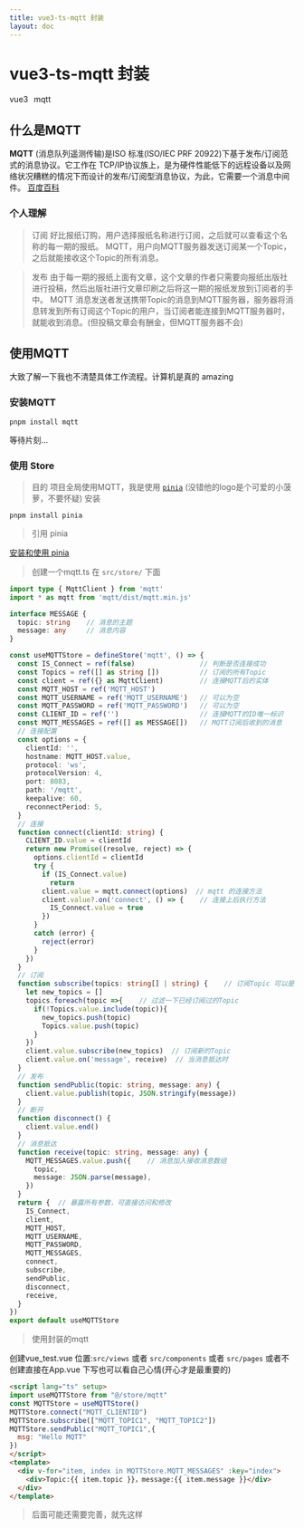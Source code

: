 ```yaml
---
title: vue3-ts-mqtt 封装
layout: doc
---
```

# vue3-ts-mqtt 封装

<el-divider />
<div style='display: flex;gap: 10px;'>
  <el-tag>vue3</el-tag>
  <el-tag>mqtt</el-tag>
</div>

## 什么是MQTT
**MQTT** (消息队列遥测传输)是ISO 标准(ISO/IEC PRF 20922)下基于发布/订阅范式的消息协议。它工作在 TCP/IP协议族上，是为硬件性能低下的远程设备以及网络状况糟糕的情况下而设计的发布/订阅型消息协议，为此，它需要一个消息中间件。
[百度百科](https://baike.baidu.com/item/MQTT/3618851)

### 个人理解

> 订阅
好比报纸订购，用户选择报纸名称进行订阅，之后就可以查看这个名称的每一期的报纸。
MQTT，用户向MQTT服务器发送订阅某一个Topic，之后就能接收这个Topic的所有消息。

> 发布
由于每一期的报纸上面有文章，这个文章的作者只需要向报纸出版社进行投稿，然后出版社进行文章印刷之后将这一期的报纸发放到订阅者的手中。
MQTT 消息发送者发送携带Topic的消息到MQTT服务器，服务器将消息转发到所有订阅这个Topic的用户，当订阅者能连接到MQTT服务器时，就能收到消息。(但投稿文章会有酬金，但MQTT服务器不会)
## 使用MQTT
大致了解一下我也不清楚具体工作流程。计算机是真的 amazing
### 安装MQTT
```shell
pnpm install mqtt
```
等待片刻...

### 使用 Store 
> 目的
项目全局使用MQTT，我是使用 [`pinia`](https://pinia.web3doc.top/) (没错他的logo是个可爱的小菠萝，不要怀疑)
> 安装

```shell
pnpm install pinia
```
> 引用 pinia

[安装和使用 pinia](https://pinia.web3doc.top/getting-started.html#安装)

> 创建一个mqtt.ts 在 `src/store/` 下面

```typescript
import type { MqttClient } from 'mqtt'
import * as mqtt from 'mqtt/dist/mqtt.min.js'

interface MESSAGE {
  topic: string    // 消息的主题
  message: any     // 消息内容
}

const useMQTTStore = defineStore('mqtt', () => {
  const IS_Connect = ref(false)                // 判断是否连接成功
  const Topics = ref([] as string [])          // 订阅的所有Topic
  const client = ref({} as MqttClient)         // 连接MQTT后的实体
  const MQTT_HOST = ref('MQTT_HOST')
  const MQTT_USERNAME = ref('MQTT_USERNAME')   // 可以为空
  const MQTT_PASSWORD = ref('MQTT_PASSWORD')   // 可以为空
  const CLIENT_ID = ref('')                    // 连接MQTT的ID唯一标识
  const MQTT_MESSAGES = ref([] as MESSAGE[])   // MQTT订阅后收到的消息
  // 连接配置
  const options = {
    clientId: '',
    hostname: MQTT_HOST.value,
    protocol: 'ws',
    protocolVersion: 4,
    port: 8083,
    path: '/mqtt',
    keepalive: 60,
    reconnectPeriod: 5,
  }
  // 连接
  function connect(clientId: string) {
    CLIENT_ID.value = clientId
    return new Promise((resolve, reject) => {
      options.clientId = clientId
      try {
        if (IS_Connect.value)
          return
        client.value = mqtt.connect(options)  // mqtt 的连接方法
        client.value?.on('connect', () => {    // 连接上后执行方法
          IS_Connect.value = true
        })
      }
      catch (error) {
        reject(error)
      }
    })
  }
  // 订阅
  function subscribe(topics: string[] | string) {    // 订阅Topic 可以是多个，也可以是单个
    let new_topics = []
    topics.foreach(topic =>{    // 过滤一下已经订阅过的Topic
      if(!Topics.value.include(topic)){
        new_topics.push(topic)
        Topics.value.push(topic)
      }
    })
    client.value.subscribe(new_topics)  // 订阅新的Topic
    client.value.on('message', receive)  // 当消息抵达时
  }
  // 发布
  function sendPublic(topic: string, message: any) {
    client.value.publish(topic, JSON.stringify(message))
  }
  // 断开
  function disconnect() {
    client.value.end()
  }
  // 消息抵达
  function receive(topic: string, message: any) {
    MQTT_MESSAGES.value.push({    // 消息加入接收消息数组
      topic,
      message: JSON.parse(message),
    })
  }
  return {  // 暴露所有参数，可直接访问和修改
    IS_Connect,
    client,
    MQTT_HOST,
    MQTT_USERNAME,
    MQTT_PASSWORD,
    MQTT_MESSAGES,
    connect,
    subscribe,
    sendPublic,
    disconnect,
    receive,
  }
})
export default useMQTTStore
```
> 使用封装的mqtt

创建vue_test.vue 位置:`src/views` 或者 `src/components` 或者 `src/pages` 或者不创建直接在App.vue 下写也可以看自己心情(开心才是最重要的)

```html
<script lang="ts" setup>
import useMQTTStore from "@/store/mqtt"
const MQTTStore = useMQTTStore()
MQTTStore.connect("MQTT_CLIENTID")
MQTTStore.subscribe(["MQTT_TOPIC1", "MQTT_TOPIC2"])
MQTTStore.sendPublic("MQTT_TOPIC1",{
  msg: "Hello MQTT"
})
</script>
<template>
  <div v-for="item, index in MQTTStore.MQTT_MESSAGES" :key="index">
    <div>Topic:{{ item.topic }}，message:{{ item.message }}</div>
  </div>
</template>
```
> 后面可能还需要完善，就先这样
